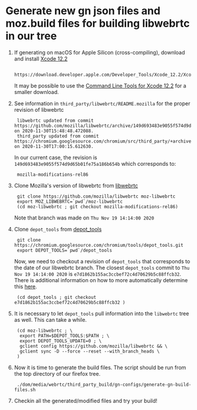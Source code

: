 # Generate new gn json files and moz.build files for building libwebrtc in our tree

1. If generating on macOS for Apple Silicon (cross-compiling), download and install
[Xcode 12.2](https://download.developer.apple.com/Developer_Tools/Xcode_12.2/Xcode_12.2.xip)

        https://download.developer.apple.com/Developer_Tools/Xcode_12.2/Xcode_12.2.xip

    It may be possible to use the [Command Line Tools for Xcode 12.2](https://download.developer.apple.com/Developer_Tools/Command_Line_Tools_for_Xcode_12.2/Command_Line_Tools_for_Xcode_12.2.dmg)
    for a smaller download.

2. See information in `third_party/libwebrtc/README.mozilla` for the proper revision of libwebrtc

        libwebrtc updated from commit https://github.com/mozilla/libwebrtc/archive/149d693483e9055f574d9d65b01fe75a186b654b.tar.gz on 2020-11-30T15:48:48.472088.
        third_party updated from commit https://chromium.googlesource.com/chromium/src/third_party/+archive/5dc5a4a45df9592baa8e8c5f896006d9193d8e45.tar.gz on 2020-11-30T17:00:15.612630.

   In our current case, the revision is `149d693483e9055f574d9d65b01fe75a186b654b` which
   corresponds to:

        mozilla-modifications-rel86

3. Clone Mozilla's version of libwebrtc from [libwebrtc](https://github.com/mozilla/libwebrtc)

        git clone https://github.com/mozilla/libwebrtc moz-libwebrtc
        export MOZ_LIBWEBRTC=`pwd`/moz-libwebrtc
        (cd moz-libwebrtc ; git checkout mozilla-modifications-rel86)

   Note that branch was made on `Thu Nov 19 14:14:00 2020`

4. Clone `depot_tools` from [depot_tools](https://chromium.googlesource.com/chromium/tools/depot_tools.git)

        git clone https://chromium.googlesource.com/chromium/tools/depot_tools.git
        export DEPOT_TOOLS=`pwd`/depot_tools

   Now, we need to checkout a revision of `depot_tools` that corresponds to the date of
   our libwebrtc branch.  The closest `depot_tools` commit to `Thu Nov 19 14:14:00 2020` is
   `e7d1862b155ac3ccbef72c4d70629b5c88ffcb32`.  There is additional information on how to
   more automatically determine this [here](https://chromium.googlesource.com/chromium/src/+/master/docs/building_old_revisions.md).

        (cd depot_tools ; git checkout e7d1862b155ac3ccbef72c4d70629b5c88ffcb32 )

5. It is necessary to let `depot_tools` pull information into the `libwebrtc` tree as well.  This can take a while.

        (cd moz-libwebrtc ; \
         export PATH=$DEPOT_TOOLS:$PATH ; \
         export DEPOT_TOOLS_UPDATE=0 ; \
         gclient config https://github.com/mozilla/libwebrtc && \
         gclient sync -D --force --reset --with_branch_heads \
        )

6. Now it is time to generate the build files.  The script should be run from the top
directory of our firefox tree.

        ./dom/media/webrtc/third_party_build/gn-configs/generate-gn-build-files.sh

7. Checkin all the generated/modified files and try your build!
